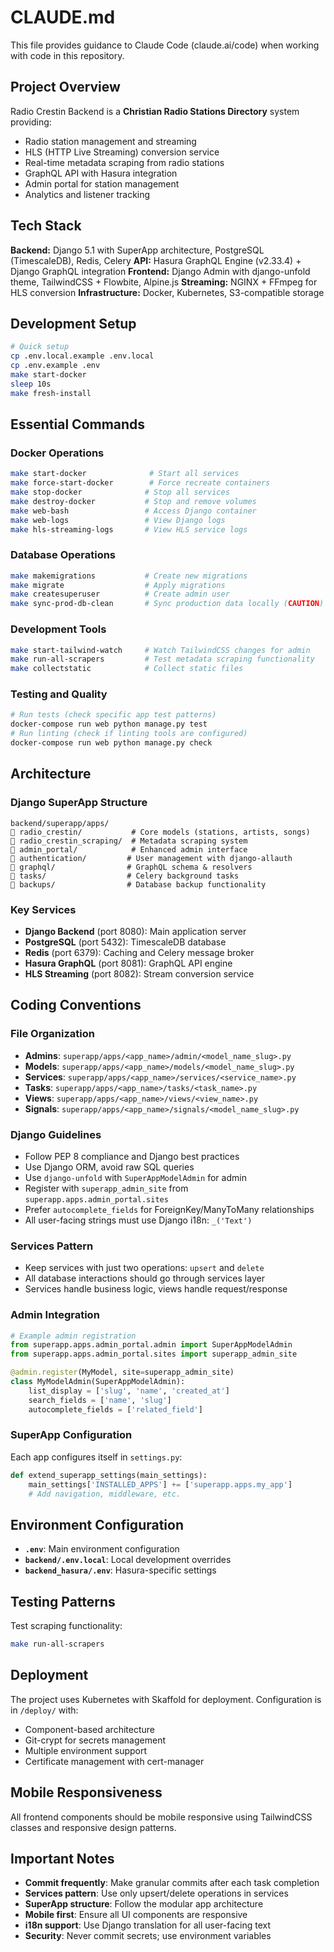 # CLAUDE.md

This file provides guidance to Claude Code (claude.ai/code) when working with code in this repository.

## Project Overview

Radio Crestin Backend is a **Christian Radio Stations Directory** system providing:
- Radio station management and streaming
- HLS (HTTP Live Streaming) conversion service  
- Real-time metadata scraping from radio stations
- GraphQL API with Hasura integration
- Admin portal for station management
- Analytics and listener tracking

## Tech Stack

**Backend:** Django 5.1 with SuperApp architecture, PostgreSQL (TimescaleDB), Redis, Celery
**API:** Hasura GraphQL Engine (v2.33.4) + Django GraphQL integration
**Frontend:** Django Admin with django-unfold theme, TailwindCSS + Flowbite, Alpine.js
**Streaming:** NGINX + FFmpeg for HLS conversion
**Infrastructure:** Docker, Kubernetes, S3-compatible storage

## Development Setup

```bash
# Quick setup
cp .env.local.example .env.local
cp .env.example .env
make start-docker
sleep 10s
make fresh-install
```

## Essential Commands

### Docker Operations
```bash
make start-docker              # Start all services
make force-start-docker        # Force recreate containers
make stop-docker              # Stop all services
make destroy-docker           # Stop and remove volumes
make web-bash                 # Access Django container
make web-logs                 # View Django logs
make hls-streaming-logs       # View HLS service logs
```

### Database Operations
```bash
make makemigrations           # Create new migrations
make migrate                  # Apply migrations
make createsuperuser          # Create admin user
make sync-prod-db-clean       # Sync production data locally (CAUTION)
```

### Development Tools
```bash
make start-tailwind-watch     # Watch TailwindCSS changes for admin
make run-all-scrapers         # Test metadata scraping functionality
make collectstatic            # Collect static files
```

### Testing and Quality
```bash
# Run tests (check specific app test patterns)
docker-compose run web python manage.py test
# Run linting (check if linting tools are configured)
docker-compose run web python manage.py check
```

## Architecture

### Django SuperApp Structure
```
backend/superapp/apps/
   radio_crestin/           # Core models (stations, artists, songs)
   radio_crestin_scraping/  # Metadata scraping system
   admin_portal/            # Enhanced admin interface
   authentication/         # User management with django-allauth
   graphql/                # GraphQL schema & resolvers
   tasks/                  # Celery background tasks
   backups/                # Database backup functionality
```

### Key Services
- **Django Backend** (port 8080): Main application server
- **PostgreSQL** (port 5432): TimescaleDB database
- **Redis** (port 6379): Caching and Celery message broker
- **Hasura GraphQL** (port 8081): GraphQL API engine
- **HLS Streaming** (port 8082): Stream conversion service

## Coding Conventions

### File Organization
- **Admins**: `superapp/apps/<app_name>/admin/<model_name_slug>.py`
- **Models**: `superapp/apps/<app_name>/models/<model_name_slug>.py`  
- **Services**: `superapp/apps/<app_name>/services/<service_name>.py`
- **Tasks**: `superapp/apps/<app_name>/tasks/<task_name>.py`
- **Views**: `superapp/apps/<app_name>/views/<view_name>.py`
- **Signals**: `superapp/apps/<app_name>/signals/<model_name_slug>.py`

### Django Guidelines
- Follow PEP 8 compliance and Django best practices
- Use Django ORM, avoid raw SQL queries
- Use `django-unfold` with `SuperAppModelAdmin` for admin
- Register with `superapp_admin_site` from `superapp.apps.admin_portal.sites`
- Prefer `autocomplete_fields` for ForeignKey/ManyToMany relationships
- All user-facing strings must use Django i18n: `_('Text')`

### Services Pattern
- Keep services with just two operations: `upsert` and `delete`
- All database interactions should go through services layer
- Services handle business logic, views handle request/response

### Admin Integration
```python
# Example admin registration
from superapp.apps.admin_portal.admin import SuperAppModelAdmin
from superapp.apps.admin_portal.sites import superapp_admin_site

@admin.register(MyModel, site=superapp_admin_site)
class MyModelAdmin(SuperAppModelAdmin):
    list_display = ['slug', 'name', 'created_at']
    search_fields = ['name', 'slug']
    autocomplete_fields = ['related_field']
```

### SuperApp Configuration
Each app configures itself in `settings.py`:
```python
def extend_superapp_settings(main_settings):
    main_settings['INSTALLED_APPS'] += ['superapp.apps.my_app']
    # Add navigation, middleware, etc.
```

## Environment Configuration

- **`.env`**: Main environment configuration
- **`backend/.env.local`**: Local development overrides
- **`backend_hasura/.env`**: Hasura-specific settings

## Testing Patterns

Test scraping functionality:
```bash
make run-all-scrapers
```

## Deployment

The project uses Kubernetes with Skaffold for deployment. Configuration is in `/deploy/` with:
- Component-based architecture
- Git-crypt for secrets management
- Multiple environment support
- Certificate management with cert-manager

## Mobile Responsiveness

All frontend components should be mobile responsive using TailwindCSS classes and responsive design patterns.

## Important Notes

- **Commit frequently**: Make granular commits after each task completion
- **Services pattern**: Use only upsert/delete operations in services
- **SuperApp structure**: Follow the modular app architecture
- **Mobile first**: Ensure all UI components are responsive
- **i18n support**: Use Django translation for all user-facing text
- **Security**: Never commit secrets; use environment variables